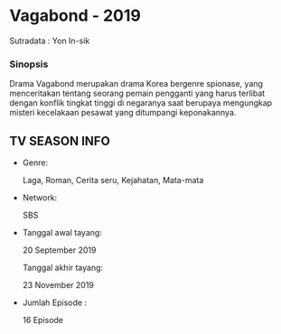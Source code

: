 # Vagabond - 2019

Sutradata : Yon In-sik

### Sinopsis

Drama Vagabond merupakan drama Korea bergenre spionase, yang menceritakan tentang seorang pemain pengganti yang harus terlibat dengan konflik tingkat tinggi di negaranya saat berupaya mengungkap misteri kecelakaan pesawat yang ditumpangi keponakannya.

## TV SEASON INFO

- Genre:

  Laga, Roman, Cerita seru, Kejahatan, Mata-mata

- Network:

  SBS

- Tanggal awal tayang:

  20 September 2019

  Tanggal akhir tayang:

  23 November 2019

- Jumlah Episode :

  16 Episode
